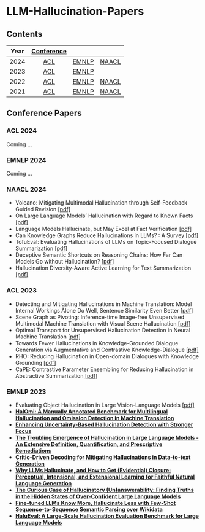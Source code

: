 # LLM-Hallucination-Papers

## Contents

|  Year  | [Conference](#conference-papers) |                      |                      |
| :---:  |    :----:        |        :---:         |        :---:         |
|  2024  | [ACL](#acl-2024) | [EMNLP](#emnlp-2024) | [NAACL](#naacl-2024) |
|  2023  | [ACL](#acl-2023) | [EMNLP](#emnlp-2023) |                      |
|  2022  | [ACL](#acl-2022) | [EMNLP](#emnlp-2022) | [NAACL](#naacl-2022) |
|  2021  | [ACL](#acl-2021) | [EMNLP](#emnlp-2021) | [NAACL](#naacl-2021) |

## Conference Papers

###  ACL 2024
Coming ...
### EMNLP 2024
Coming ...
### NAACL 2024
- Volcano: Mitigating Multimodal Hallucination through Self-Feedback Guided Revision [[pdf]](https://aclanthology.org/2024.naacl-long.23/)
- On Large Language Models’ Hallucination with Regard to Known Facts [[pdf]](https://aclanthology.org/2024.naacl-long.60/)
- Language Models Hallucinate, but May Excel at Fact Verification [[pdf]](https://aclanthology.org/2024.naacl-long.62/)
- Can Knowledge Graphs Reduce Hallucinations in  LLMs? : A Survey [[pdf]](https://aclanthology.org/2024.naacl-long.219/)
- TofuEval: Evaluating Hallucinations of  LLMs on Topic-Focused Dialogue Summarization [[pdf]](https://aclanthology.org/2024.naacl-long.251/)
- Deceptive Semantic Shortcuts on Reasoning Chains: How Far Can Models Go without Hallucination? [[pdf]](https://aclanthology.org/2024.naacl-long.424/)
- Hallucination Diversity-Aware Active Learning for Text Summarization [[pdf]](https://aclanthology.org/2024.naacl-long.479/)

### ACL 2023
- Detecting and Mitigating Hallucinations in Machine Translation: Model Internal Workings Alone Do Well, Sentence Similarity  Even Better [[pdf]](https://aclanthology.org/2023.acl-long.3/)
- Scene Graph as Pivoting: Inference-time Image-free Unsupervised Multimodal Machine Translation with Visual Scene Hallucination [[pdf]](https://aclanthology.org/2023.acl-long.329/)
- Optimal Transport for Unsupervised Hallucination Detection in Neural Machine Translation [[pdf]](https://aclanthology.org/2023.acl-long.770/)
- Towards Fewer Hallucinations in Knowledge-Grounded Dialogue Generation via Augmentative and Contrastive Knowledge-Dialogue [[pdf]](https://aclanthology.org/2023.acl-short.148/)
- RHO: Reducing Hallucination in Open-domain Dialogues with Knowledge Grounding [[pdf]](https://aclanthology.org/2023.findings-acl.275/)
- CaPE: Contrastive Parameter Ensembling for Reducing Hallucination in Abstractive Summarization [[pdf]](https://aclanthology.org/2023.findings-acl.685/)
### EMNLP 2023
- Evaluating Object Hallucination in Large Vision-Language Models [[pdf]](https://aclanthology.org/2023.emnlp-main.20/)
- **[HalOmi: A Manually Annotated Benchmark for Multilingual Hallucination and Omission Detection in Machine Translation](https://aclanthology.org/2023.emnlp-main.42/)**
- **[Enhancing Uncertainty-Based Hallucination Detection with Stronger Focus](https://aclanthology.org/2023.emnlp-main.58/)**
- **[The Troubling Emergence of Hallucination in Large Language Models - An Extensive Definition, Quantification, and Prescriptive Remediations](https://aclanthology.org/2023.emnlp-main.155/)**
- **[Critic-Driven Decoding for Mitigating Hallucinations in Data-to-text Generation](https://aclanthology.org/2023.emnlp-main.172/)**
- **[Why  LLMs Hallucinate, and How to Get (Evidential) Closure: Perceptual, Intensional, and Extensional Learning for Faithful Natural Language Generation](https://aclanthology.org/2023.emnlp-main.192/)**
- **[The Curious Case of Hallucinatory (Un)answerability: Finding Truths in the Hidden States of Over-Confident Large Language Models](https://aclanthology.org/2023.emnlp-main.220/)**
- **[Fine-tuned  LLMs Know More, Hallucinate Less with Few-Shot Sequence-to-Sequence Semantic Parsing over  Wikidata](https://aclanthology.org/2023.emnlp-main.353/)**
- **[HaluEval: A Large-Scale Hallucination Evaluation Benchmark for Large Language Models](https://aclanthology.org/2023.emnlp-main.397/)**
<!--stackedit_data:
eyJoaXN0b3J5IjpbLTk4NDQ3MjY5MSwtMTUzNzk4MDExMiwxND
g5ODU4ODAyLDE4MTkyOTQ2MTEsLTE0NTU4NzU0MTUsLTk4Nzk4
MjU3MSwxMDg5NjE1MjcsNjA4ODk5MDE3LC00MzU3NzIxMTcsNT
cxMzA4NDk3LDE4NjY3NjEwOTMsLTE0ODI5ODM5MzMsMjg1MzI1
ODMwLC04OTM5MDkyMTIsMzQzMTgyMTE2LC0xMDQwNDYzNzA4LC
0xMDQwNDYzNzA4LDY1MTQwNjU5LDEyMDM3MzExMjIsMjAzNjQw
ODEwXX0=
-->